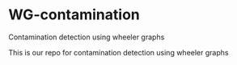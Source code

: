 # WG-contamination

Contamination detection using wheeler graphs

This is our repo for contamination detection using wheeler graphs
